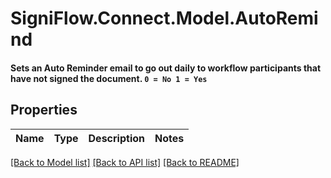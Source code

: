 # SigniFlow.Connect.Model.AutoRemind
#### Sets an Auto Reminder email to go out daily to workflow participants that have not signed the document.  `0 = No 1 = Yes`

## Properties

Name | Type | Description | Notes
------------ | ------------- | ------------- | -------------

[[Back to Model list]](../README.md#documentation-for-models) [[Back to API list]](../README.md#documentation-for-api-endpoints) [[Back to README]](../README.md)

